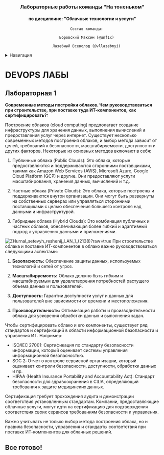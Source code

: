 <a name="Вернуться в начало"></a>

<div align="center">

  <h3>Лабораторные работы команды "На тоненьком"</h3>
  <h4>по дисциплине: "Облачные технологии и услуги"</h4>

<div align="center">
  
```
    Состав команды:
  
    Боровский Максим (@unf1x)
    
    Лазебный Всеволод (@vllazebnyi)
```

<div align="left">


<details>
  <summary> Навигация </summary>
  <ol>
    <li>
      <a href="#DEVOPS ЛАБЫ">EXAM ЛАБЫ</a>
      <ul>
        <li><a href="#Лабораторная 1">Лабораторная 1</a></li>
        <li><a href="#Лабораторная 1* (со звездочкой)">Лабораторная 1* (со звездочкой)</a></li>
      </ul>
    </li>
  </ol>
</details>


<a name="DEVOPS ЛАБЫ"></a>
# DEVOPS ЛАБЫ

<a name="Лабораторная 1"></a>
## Лабораторная 1


**Современные методы постройки облаков. Чем руководствоваться при строительстве, при 
поставке туда ИТ-компонентов, как сертифицировать?:**

Построение облаков (cloud computing) предполагает создание инфраструктуры для хранения данных, выполнения вычислений и предоставления услуг через интернет. Существует несколько современных методов построения облаков, и выбор метода зависит от целей, требований к безопасности, масштабируемости, доступности и других факторов. Некоторые из основных методов включают в себя:

1. Публичные облака (Public Clouds): Это облака, которые предоставляются и поддерживаются сторонними поставщиками, такими как Amazon Web Services (AWS), Microsoft Azure, Google Cloud Platform (GCP) и другие. Они предоставляют услуги масштабирования, хранения данных, вычислений и т.д.

2. Частные облака (Private Clouds): Это облака, которые построены и поддерживаются внутри организации. Они могут быть развернуты на собственных серверах или управляться сторонними поставщиками с целью обеспечения большего контроля над данными и инфраструктурой.

3. Гибридные облака (Hybrid Clouds): Это комбинация публичных и частных облаков, обеспечивающая более гибкий и адаптивный подход к управлению данными и приложениями.

![ZHurnal_setevyh_reshenij_LAN_1_(2138)](https://github.com/VsevolodLazebnyi/cloud-ict-2023/blob/main/add/ZHurnal_setevyh_reshenij_LAN_1_(2138).png)?raw=true
При строительстве облака и поставке ИТ-компонентов в облако важно руководствоваться следующими аспектами:

1. **Безопасность:** Обеспечение защиты данных, используемых технологий и сетей от угроз.

2. **Масштабируемость:** Облако должно быть гибким и масштабируемым для удовлетворения потребностей растущего объема данных и пользователей.

3. **Доступность:** Гарантии доступности услуг и данных для пользователей вне зависимости от времени и местоположения.

4. **Производительность:** Оптимизация работы и производительности облака для ускорения обработки данных и выполнения задач.

Чтобы сертифицировать облако и его компоненты, существует ряд стандартов и сертификаций в области информационной безопасности и управления ИТ. Например:

- ISO/IEC 27001: Сертификация по стандарту безопасности информации, который оценивает системы управления информационной безопасностью.
- SOC 2: Отчет о контроле сервисной организации, который оценивает контроли безопасности, доступности, обработки данных и пр.
- HIPAA (Health Insurance Portability and Accountability Act): Стандарт безопасности для здравоохранения в США, определяющий требования к защите медицинских данных.

Сертификация требует прохождения аудита и демонстрации соответствия установленным стандартам. Компании, предоставляющие облачные услуги, могут идти на сертификацию для подтверждения соответствия своих сервисов требованиям безопасности и управления.

Важно учитывать не только выбор метода построения облака, но и правила безопасности, управления и стандарты соответствия при поставке ИТ-компонентов для облачных решений.


## Все готово!
